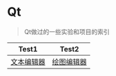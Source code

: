 # Qt
>Qt做过的一些实验和项目的索引

| Test1 | Test2 |
| :---: | :---: |
| [文本编辑器](https://github.com/Artist-V/qt/tree/master/qt_TextEditor) | [绘图编辑器](https://github.com/Artist-V/qt/tree/master/qt_painter) |

